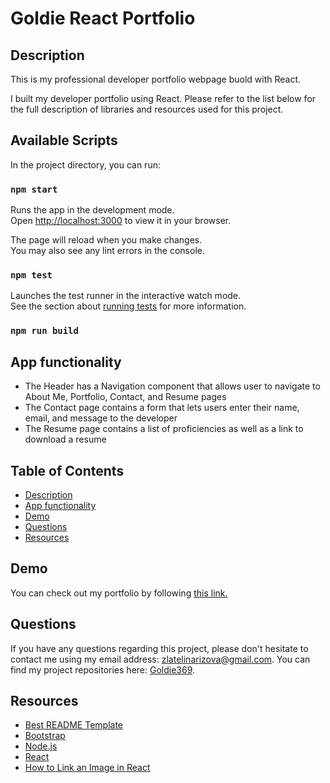 # Goldie React Portfolio

## Description

This is my professional developer portfolio webpage buold with React.

I built my developer portfolio using React. Please refer to the list below for the full description of libraries and resources used for this project.



## Available Scripts

In the project directory, you can run:

### `npm start`

Runs the app in the development mode.\
Open [http://localhost:3000](http://localhost:3000) to view it in your browser.

The page will reload when you make changes.\
You may also see any lint errors in the console.

### `npm test`

Launches the test runner in the interactive watch mode.\
See the section about [running tests](https://facebook.github.io/create-react-app/docs/running-tests) for more information.

### `npm run build`

## App functionality
- The Header has a Navigation component that allows user to navigate to About Me, Portfolio, Contact, and Resume pages
- The Contact page contains a form that lets users enter their name, email, and message to the developer
- The Resume page contains a list of proficiencies as well as a link to download a resume
## Table of Contents

  <ul>
    <li>
      <a href="#description">Description</a>
    </li>
    <li>
      <a href="#app-functionality">App functionality</a>
    </li>
    <li>
      <a href="#demo">Demo</a>
    </li>
    <li>
        <a href="#questions">Questions</a>
    </li>
    <li>
        <a href="#resources">Resources</a>
    </li>
  </ul>

  ## Demo

You can check out my portfolio by following [this link.](https://goldie369.github.io/Goldie-Portfolio-React)


## Questions

If you have any questions regarding this project, please don't hesitate to contact me using my email address: zlatelinarizova@gmail.com. You can find my project repositories here: [Goldie369](https://github.com/Goldie369/Goldie-Portfolio-React).

## Resources
- [Best README Template](https://github.com/othneildrew/Best-README-Template/blob/master/README.md)
- [Bootstrap](https://getbootstrap.com/)
- [Node.js](https://nodejs.org/en/)
- [React](https://react.dev/)
- [How to Link an Image in React](https://codingbeautydev.com/blog/react-link-image/#:~:text=To%20link%20a%20local%20image,prop%20of%20an%20img%20element.&text=Linking%20and%20displaying%20an%20image,tool%20like%20Create%20React%20App.)
